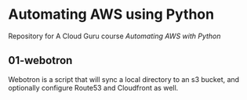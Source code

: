 # Automating AWS using Python

Repository for A Cloud Guru course *Automating AWS with Python*


## 01-webotron

Webotron is a script that will sync a local directory to an s3 bucket, and optionally configure Route53 and Cloudfront as well.